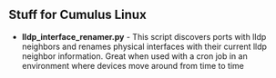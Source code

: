 ## Stuff for Cumulus Linux
 - **lldp_interface_renamer.py** - This script discovers ports with lldp neighbors and renames physical interfaces with their current lldp neighbor information. Great when used with a cron job in an environment where devices move around from time to time
